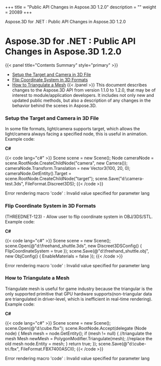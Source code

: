 +++
title = "Public API Changes in Aspose.3D 1.2.0" 
description = "" 
weight = 20089 
+++

Aspose.3D for .NET : Public API Changes in Aspose.3D 1.2.0  

# Aspose.3D for .NET : Public API Changes in Aspose.3D 1.2.0


{{< panel title="Contents Summary" style="primary" >}}
*   [Setup the Target and Camera in 3D File](#PublicAPIChangesinAspose.3D1.2.0-SetuptheTargetandCamerain3DFile)
*   [Flip Coordinate System in 3D Formats](#PublicAPIChangesinAspose.3D1.2.0-FlipCoordinateSystemin3DFormats)
*   [How to Triangulate a Mesh](#PublicAPIChangesinAspose.3D1.2.0-HowtoTriangulateaMesh)
{{< /panel >}}
This document describes changes to the Aspose.3D API from version 1.1.0 to 1.2.0, that may be of interest to module/application developers. It includes not only new and updated public methods, but also a description of any changes in the behavior behind the scenes in Aspose.3D.

### Setup the Target and Camera in 3D File

In some file formats, light/camera supports target, which allows the light/camera always facing a specified node, this is useful in animation. Example code:

**C#**

{{< code lang="c#" >}}
Scene scene = new Scene();
Node cameraNode = scene.RootNode.CreateChildNode("camera", new Camera());
cameraNode.Transform.Translation = new Vector3(100, 20, 0);
cameraNode.GetEntity().Target = scene.RootNode.CreateChildNode("target");
scene.Save("d:\\camera-test.3ds", FileFormat.Discreet3DS);
{{< /code >}}

Error rendering macro 'code' : Invalid value specified for parameter lang

### Flip Coordinate System in 3D Formats

(THREEDNET-123) - Allow user to flip coordinate system in OBJ/3DS/STL. Example code:

**C#**

{{< code lang="c#" >}}
Scene scene = new Scene();
scene.Open(@"d:\freehand_shuttle.3ds", new Discreet3DSConfig() {  FlipCoordinateSystem = true });
scene.Save(@"d:\freehand_shuttle.obj", new ObjConfig() { EnableMaterials = false });
{{< /code >}}

Error rendering macro 'code' : Invalid value specified for parameter lang

### How to Triangulate a Mesh

Triangulate mesh is useful for game industry because the triangular is the only supported primitive that GPU hardware supports(non-triangular data are triangulated in driver-level, which is inefficient in real-time rendering). Example code:

**C#**

{{< code lang="c#" >}}
Scene scene = new Scene();
 scene.Open(@"d:\\cube.fbx");
 scene.RootNode.Accept(delegate (Node node)
 {
   Mesh mesh = node.GetEntity<Mesh>();
        if (mesh != null)
        {
            //triangulate the mesh
            Mesh newMesh = PolygonModifier.Triangulate(mesh);
            //replace the old mesh
            node.Entity = mesh;
        }
   return true;
  });
 scene.Save(@"d:\cube-tri.fbx", FileFormat.FBX7400ASCII);
{{< /code >}}

Error rendering macro 'code' : Invalid value specified for parameter lang

